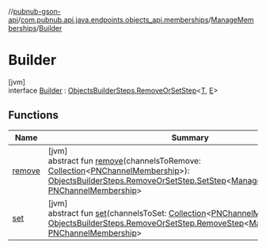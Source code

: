 //[pubnub-gson-api](../../../../index.md)/[com.pubnub.api.java.endpoints.objects_api.memberships](../../index.md)/[ManageMemberships](../index.md)/[Builder](index.md)

# Builder

[jvm]\
interface [Builder](index.md) : [ObjectsBuilderSteps.RemoveOrSetStep](../../../com.pubnub.api.java.endpoints.objects_api.utils/-objects-builder-steps/-remove-or-set-step/index.md)&lt;[T](../../../com.pubnub.api.java.endpoints.objects_api.utils/-objects-builder-steps/-remove-or-set-step/index.md), [E](../../../com.pubnub.api.java.endpoints.objects_api.utils/-objects-builder-steps/-remove-or-set-step/index.md)&gt;

## Functions

| Name | Summary |
|---|---|
| [remove](remove.md) | [jvm]<br>abstract fun [remove](remove.md)(channelsToRemove: [Collection](https://docs.oracle.com/javase/8/docs/api/java/util/Collection.html)&lt;[PNChannelMembership](../../../com.pubnub.api.java.models.consumer.objects_api.membership/-p-n-channel-membership/index.md)&gt;): [ObjectsBuilderSteps.RemoveOrSetStep.SetStep](../../../com.pubnub.api.java.endpoints.objects_api.utils/-objects-builder-steps/-remove-or-set-step/-set-step/index.md)&lt;[ManageMemberships](../index.md), [PNChannelMembership](../../../com.pubnub.api.java.models.consumer.objects_api.membership/-p-n-channel-membership/index.md)&gt; |
| [set](set.md) | [jvm]<br>abstract fun [set](set.md)(channelsToSet: [Collection](https://docs.oracle.com/javase/8/docs/api/java/util/Collection.html)&lt;[PNChannelMembership](../../../com.pubnub.api.java.models.consumer.objects_api.membership/-p-n-channel-membership/index.md)&gt;): [ObjectsBuilderSteps.RemoveOrSetStep.RemoveStep](../../../com.pubnub.api.java.endpoints.objects_api.utils/-objects-builder-steps/-remove-or-set-step/-remove-step/index.md)&lt;[ManageMemberships](../index.md), [PNChannelMembership](../../../com.pubnub.api.java.models.consumer.objects_api.membership/-p-n-channel-membership/index.md)&gt; |
